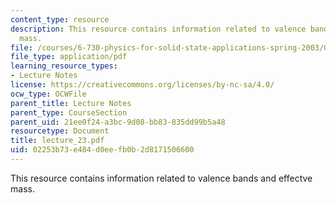 ```yaml
---
content_type: resource
description: This resource contains information related to valence bands and effectve
  mass.
file: /courses/6-730-physics-for-solid-state-applications-spring-2003/02253b73e484d0eefb0b2d8171506600_lecture_23.pdf
file_type: application/pdf
learning_resource_types:
- Lecture Notes
license: https://creativecommons.org/licenses/by-nc-sa/4.0/
ocw_type: OCWFile
parent_title: Lecture Notes
parent_type: CourseSection
parent_uid: 21ee0f24-a3bc-9d08-bb83-835dd99b5a48
resourcetype: Document
title: lecture_23.pdf
uid: 02253b73-e484-d0ee-fb0b-2d8171506600
---
```

This resource contains information related to valence bands and effectve mass.